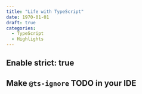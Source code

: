 ```yaml
---
title: "Life with TypeScript"
date: 1970-01-01
draft: true
categories:
  - TypeScript
  - Highlights
---
```


## Enable strict: true

## Make `@ts-ignore` TODO in your IDE
